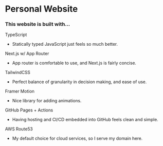 # Personal Website
### This website is built with...

TypeScript
* Statically typed JavaScript just feels so much better.

Next.js w/ App Router
* App router is comfortable to use, and Next.js is fairly concise.

TailwindCSS
* Perfect balance of granularity in decision making, and ease of use.

Framer Motion
* Nice library for adding animations.

GitHub Pages + Actions
* Having hosting and CI/CD embedded into GitHub feels clean and simple.

AWS Route53 
* My default choice for cloud services, so I serve my domain here.
